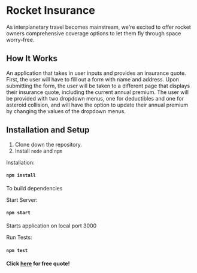 # Rocket Insurance

As interplanetary travel becomes mainstream, we're excited to offer rocket owners comprehensive coverage options to let them fly through space worry-free.

## How It Works

An application that takes in user inputs and provides an insurance quote. First, the user will have to fill out a form with name and address. Upon submitting the form, the user will be taken to a different page that displays their insurance quote, including the current annual premium. The user will be provided with two dropdown menus, one for deductibles and one for asteroid collision, and will have the option to update their annual premium by changing the values of the dropdown menus.

## Installation and Setup

1. Clone down the repository.
2. Install `node` and `npm`

Installation:

#### `npm install`

To build dependencies

Start Server:

#### `npm start`

Starts application on local port 3000

Run Tests:

#### `npm test`

#### Click [here](http://rocket-insurance-sure.herokuapp.com/) for free quote!
